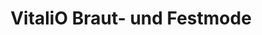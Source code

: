 ---
title: "VitaliO Braut- und Festmode"
url: /oschatz/vitalio-braut-und-festmode/
shop: Kleidung
---